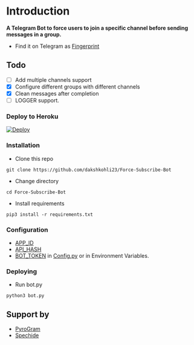 # Introduction
**A Telegram Bot to force users to join a specific channel before sending messages in a group.**
- Find it on Telegram as [Fingerprint](https://t.me/Fingerprintforce_bot)

## Todo
- [ ] Add multiple channels support
- [X] Configure different groups with different channels
- [X] Clean messages after completion
- [ ] LOGGER support.

### Deploy to Heroku
[![Deploy](https://www.herokucdn.com/deploy/button.svg)](https://heroku.com/deploy?template=https://github.com/dakshkohli23/Force-Subscribe-Bot)


### Installation
- Clone this repo
```
git clone https://github.com/dakshkohli23/Force-Subscribe-Bot
```
- Change directory
```
cd Force-Subscribe-Bot
```
- Install requirements
```
pip3 install -r requirements.txt
```

### Configuration 
- [APP_ID](https://my.telegram.org/apps)
- [API_HASH](https://my.telegram.org/apps)
- [BOT_TOKEN](https://t.me/botfather) in [Config.py](Config.py) or in Environment Variables.

### Deploying
- Run bot.py
```
python3 bot.py
```

## Support by
- [PyroGram](https://PyroGram.org)
- [Spechide](https://GitHub.com/spechide)
